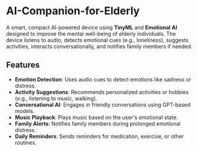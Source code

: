 # AI-Companion-for-Elderly
A smart, compact AI-powered device using **TinyML** and **Emotional AI** designed to improve the mental well-being of elderly individuals. The device listens to audio, detects emotional cues (e.g., loneliness), suggests activities, interacts conversationally, and notifies family members if needed.

## Features
- **Emotion Detection**: Uses audio cues to detect emotions like sadness or distress.
- **Activity Suggestions**: Recommends personalized activities or hobbies (e.g., listening to music, walking).
- **Conversational AI**: Engages in friendly conversations using GPT-based models.
- **Music Playback**: Plays music based on the user's emotional state.
- **Family Alerts**: Notifies family members during prolonged emotional distress.
- **Daily Reminders**: Sends reminders for medication, exercise, or other routines.
